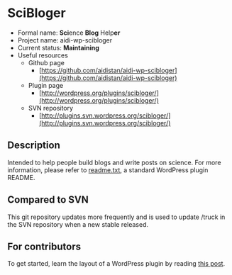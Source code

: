 # SciBloger

* Formal name: <b>Sci</b>ence <b>Blog</b> Help<b>er</b>
* Project name: aidi-wp-scibloger
* Current status: **Maintaining**
* Useful resources
  * Github page
    * [https://github.com/aidistan/aidi-wp-scibloger](https://github.com/aidistan/aidi-wp-scibloger)
  * Plugin page
    * [http://wordpress.org/plugins/scibloger/](http://wordpress.org/plugins/scibloger/)
  * SVN repository
    * [http://plugins.svn.wordpress.org/scibloger/](http://plugins.svn.wordpress.org/scibloger/)

## Description

Intended to help people build blogs and write posts on science.
For more information, please refer to [readme.txt](readme.txt), a standard WordPress plugin README.

## Compared to SVN

This git repository updates more frequently and is used to update /truck in the SVN repository when a new stable released.

## For contributors

To get started, learn the layout of a WordPress plugin by reading [this post](http://make.wordpress.org/plugins/2012/06/09/the-plugins-directory-and-readme-txt-files/). 
